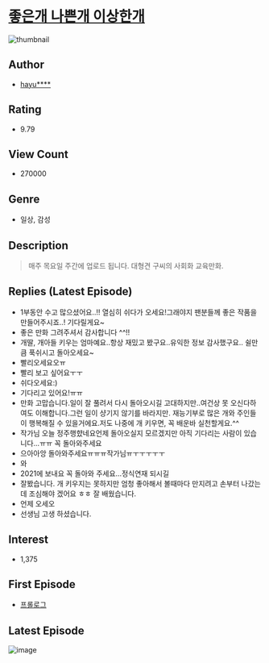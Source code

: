 # [좋은개 나쁜개 이상한개](https://comic.naver.com/bestChallenge/list?titleId=730723)
![thumbnail](https://image-comic.pstatic.net/user_contents_data/challenge_comic/2019/09/18/326495/thumbnail_202x1649a52bc07_1eb9_4a6c_8d12_cceb4400ba8f_00003315.JPEG)

## Author
- [hayu****](https://comic.naver.com/artistTitle?id=326495)

## Rating
- 9.79

## View Count
- 270000

## Genre
- 일상, 감성

## Description
> 매주 목요일 주간에 업로드 됩니다. 대형견 구씨의 사회화 교육만화.

## Replies (Latest Episode)
- 1부동안 수고 많으셨어요..!! 열심히 쉬다가 오세요!그래야지 팬분들께 좋은 작품을 만들어주시죠..! 기다릴게요~
- 좋은 만화 그려주셔서 감사합니다 ^^!!
- 개딸, 개아들 키우는 엄마예요..항상 재밌고 봤구요..유익한 정보 감사했구요.. 쉴만큼 푹쉬시고 돌아오세요~
- 빨리오세요오ㅠ
- 빨리 보고 싶어요ㅜㅜ
- 쉬다오세요:)
- 기다리고 있어요!ㅠㅠ
- 만화 고맙습니다.일이 잘 풀려서 다시 돌아오시길 고대하지만..여건상 못 오신다하여도 이해합니다.그런 일이 샹기지 않기를 바라지만. 재능기부로 많은 개와 주인들이 행복해질 수 있을거에요.저도 나중에 개 키우면, 꼭 배운바 실천할게요.^^
- 작가님 오늘 정주행햤네요언제 돌아오실지 모르겠지만 아직 기다리는 사람이 있습니다...ㅠㅠ 꼭 돌아와주세요
- 으아아앙 돌아와주세요ㅠㅠㅠ작가님ㅠㅜㅜㅜㅜㅜ
- 와
- 2021에 보내요 꼭 돌아와 주세요…정식연재 되시길
- 잘봤습니다. 개 키우지는 못하지만 엄청 좋아해서 볼때마다 만지려고 손부터 나갔는데 조심해야 겠어요 ㅎㅎ 잘 배웠습니다.
- 언제 오세오
- 선생님 고생 하셨습니다.

## Interest
- 1,375

## First Episode
- [프롤로그](https://comic.naver.com/bestChallenge/detail?titleId=730723&no=2)

## Latest Episode
![image](https://image-comic.pstatic.net/user_contents_data/challenge_comic/2019/11/23/326495/upload_3977582485133877809.jpeg)
